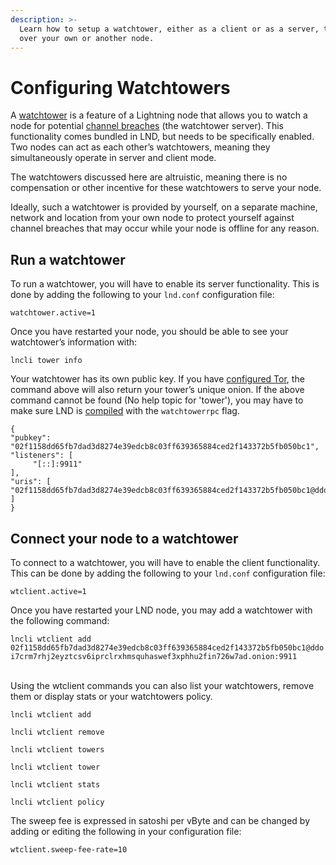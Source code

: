 ```yaml
---
description: >-
  Learn how to setup a watchtower, either as a client or as a server, to watch
  over your own or another node.
---
```


# Configuring Watchtowers

A [watchtower](../../the-lightning-network/payment-channels/watchtowers.md) is a feature of a Lightning node that allows you to watch a node for potential [channel breaches](../../the-lightning-network/payment-channels/lifecycle-of-a-payment-channel.md) (the watchtower server). This functionality comes bundled in LND, but needs to be specifically enabled. Two nodes can act as each other’s watchtowers, meaning they simultaneously operate in server and client mode.

The watchtowers discussed here are altruistic, meaning there is no compensation or other incentive for these watchtowers to serve your node.

Ideally, such a watchtower is provided by yourself, on a separate machine, network and location from your own node to protect yourself against channel breaches that may occur while your node is offline for any reason.

## Run a watchtower <a href="#docs-internal-guid-fea1c39e-7fff-cb2c-63e0-b509c35d891c" id="docs-internal-guid-fea1c39e-7fff-cb2c-63e0-b509c35d891c"></a>

To run a watchtower, you will have to enable its server functionality. This is done by adding the following to your `lnd.conf` configuration file:

`watchtower.active=1`

Once you have restarted your node, you should be able to see your watchtower’s information with:

`lncli tower info`

Your watchtower has its own public key. If you have [configured Tor](quick-tor-setup.md), the command above will also return your tower’s unique onion. If the above command cannot be found (No help topic for 'tower'), you may have to make sure LND is [compiled](run-lnd.md) with the `watchtowerrpc` flag.

```
{
"pubkey": "02f1158dd65fb7dad3d8274e39edcb8c03ff639365884ced2f143372b5fb050bc1",
"listeners": [
     "[::]:9911"
],
"uris": [   "02f1158dd65fb7dad3d8274e39edcb8c03ff639365884ced2f143372b5fb050bc1@ddoi7crm7rhj2eyztcsv6iprclrxhmsquhaswef3xphhu2fin726w7ad.onion:9911"
]
}
```

## Connect your node to a watchtower <a href="#docs-internal-guid-fe75e876-7fff-0569-2962-e0636fcb66c2" id="docs-internal-guid-fe75e876-7fff-0569-2962-e0636fcb66c2"></a>

To connect to a watchtower, you will have to enable the client functionality. This can be done by adding the following to your `lnd.conf` configuration file:

`wtclient.active=1`

Once you have restarted your LND node, you may add a watchtower with the following command:

`lncli wtclient add 02f1158dd65fb7dad3d8274e39edcb8c03ff639365884ced2f143372b5fb050bc1@ddoi7crm7rhj2eyztcsv6iprclrxhmsquhaswef3xphhu2fin726w7ad.onion:9911`

\
Using the wtclient commands you can also list your watchtowers, remove them or display stats or your watchtowers policy.

`lncli wtclient add`

`lncli wtclient remove`

`lncli wtclient towers`

`lncli wtclient tower`

`lncli wtclient stats`

`lncli wtclient policy`

The sweep fee is expressed in satoshi per vByte and can be changed by adding or editing the following in your configuration file:

`wtclient.sweep-fee-rate=10`
